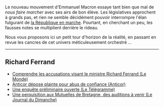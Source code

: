 
Le nouveau mouvement d'Emmanuel Macron essaye tant bien que mal de *nous faire
marcher* avec ses airs de bon élève. Les législatives approchent à grands pas,
et rien ne semble décidément pouvoir interrompre l'élan fulgurant de [la
République en marche](https://en-marche.fr/). Pourtant, en cherchant un peu,
les fausses notes se multiplient derrière le rideau.

Nous vous proposons ici un petit tour d'horizon de la réalité, en passant en
revue les cancres de cet univers méticuleusement orchestré ...

---

Richard Ferrand
---

 * [Comprendre les accusations visant le ministre Richard Ferrand (Le Monde)](http://www.lemonde.fr/politique/article/2017/05/25/comprendre-les-accusations-contre-le-ministre-richard-ferrand_5133865_823448.html)
 * [Anticor dépose plainte pour abus de confiance (Anticor)](http://www.anticor.org/2017/06/01/affaire-ferrand-anticor-depose-plainte-pour-abus-de-confiance/)
 * [Une enquête préliminaire ouverte (Le Télégramme)](http://www.letelegramme.fr/france/richard-ferrand-une-enquete-preliminaire-ouverte-exclusif-01-06-2017-11535973.php)
 * [Une perquisition aux Mutuelles de Bretagne, des auditions à venir (Le Journal du Dimanche)](http://www.lejdd.fr/politique/affaire-ferrand-une-perquisition-aux-mutuelles-de-bretagne-des-auditions-a-venir-3352436)


